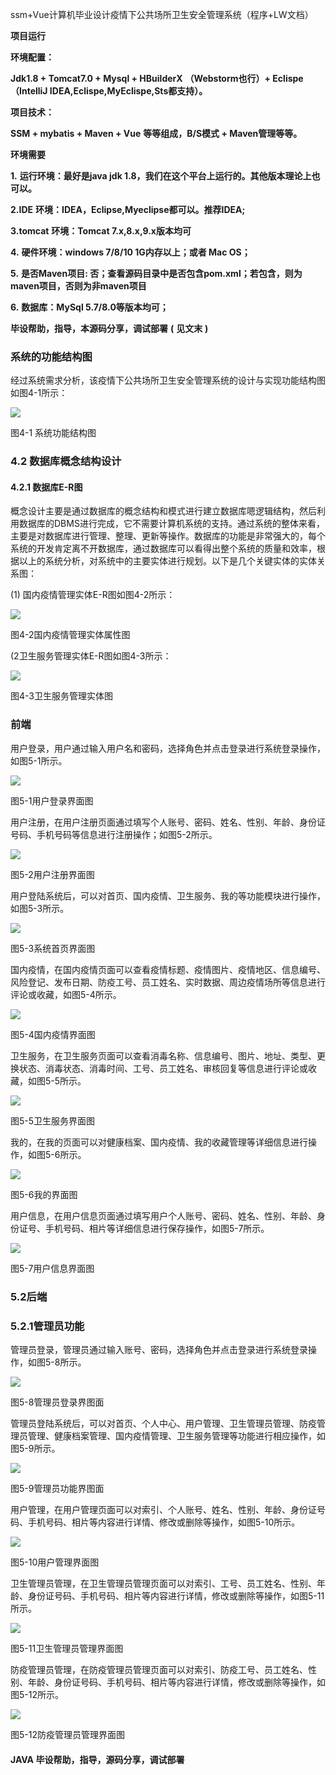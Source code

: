 ssm+Vue计算机毕业设计疫情下公共场所卫生安全管理系统（程序+LW文档）

**项目运行**

**环境配置：**

**Jdk1.8 + Tomcat7.0 + Mysql + HBuilderX** **（Webstorm也行）+ Eclispe（IntelliJ
IDEA,Eclispe,MyEclispe,Sts都支持）。**

**项目技术：**

**SSM + mybatis + Maven + Vue** **等等组成，B/S模式 + Maven管理等等。**

**环境需要**

**1.** **运行环境：最好是java jdk 1.8，我们在这个平台上运行的。其他版本理论上也可以。**

**2.IDE** **环境：IDEA，Eclipse,Myeclipse都可以。推荐IDEA;**

**3.tomcat** **环境：Tomcat 7.x,8.x,9.x版本均可**

**4.** **硬件环境：windows 7/8/10 1G内存以上；或者 Mac OS；**

**5.** **是否Maven项目: 否；查看源码目录中是否包含pom.xml；若包含，则为maven项目，否则为非maven项目**

**6.** **数据库：MySql 5.7/8.0等版本均可；**

**毕设帮助，指导，本源码分享，调试部署** **(** **见文末** **)**

### 系统的功能结构图

经过系统需求分析，该疫情下公共场所卫生安全管理系统的设计与实现功能结构图如图4-1所示：

![](./res/8fb436fa62ca4fd68a31491f189fdf8c.png)

图4-1 系统功能结构图

### 4.2 数据库概念结构设计

####  4.2.1 数据库E-R图

概念设计主要是通过数据库的概念结构和模式进行建立数据库嗯逻辑结构，然后利用数据库的DBMS进行完成，它不需要计算机系统的支持。通过系统的整体来看，主要是对数据库进行管理、整理、更新等操作。数据库的功能是非常强大的，每个系统的开发肯定离不开数据库，通过数据库可以看得出整个系统的质量和效率，根据以上的系统分析，对系统中的主要实体进行规划。以下是几个关键实体的实体关系图：

(1) 国内疫情管理实体E-R图如图4-2所示：

![](./res/a53c7c5ccc364f63854ec6e54dde670f.png)

图4-2国内疫情管理实体属性图

(2卫生服务管理实体E-R图如图4-3所示：

![](./res/40653403dd834fc6b8fdf9e6376389af.png)

图4-3卫生服务管理实体图

### 前端

用户登录，用户通过输入用户名和密码，选择角色并点击登录进行系统登录操作，如图5-1所示。

![](./res/85757d34cd9542c183d1939a642e3bc0.png)

图5-1用户登录界面图

用户注册，在用户注册页面通过填写个人账号、密码、姓名、性别、年龄、身份证号码、手机号码等信息进行注册操作；如图5-2所示。

![](./res/55d15769dc814226b9402661d5309cc6.png)

图5-2用户注册界面图

用户登陆系统后，可以对首页、国内疫情、卫生服务、我的等功能模块进行操作，如图5-3所示。

![](./res/7042f08c23f44597bf86ff597eaa509c.png)

图5-3系统首页界面图

国内疫情，在国内疫情页面可以查看疫情标题、疫情图片、疫情地区、信息编号、风险登记、发布日期、防疫工号、员工姓名、实时数据、周边疫情场所等信息进行评论或收藏，如图5-4所示。

![](./res/b407736fceae41b3976b9f7464b548be.png)

图5-4国内疫情界面图

卫生服务，在卫生服务页面可以查看消毒名称、信息编号、图片、地址、类型、更换状态、消毒状态、消毒时间、工号、员工姓名、审核回复等信息进行评论或收藏，如图5-5所示。

![](./res/1eb02cd7c1864456a50f84ca73af0cef.png)

图5-5卫生服务界面图

我的，在我的页面可以对健康档案、国内疫情、我的收藏管理等详细信息进行操作，如图5-6所示。

![](./res/78cb6b774a144f10a748525639d4fe8a.png)

图5-6我的界面图

用户信息，在用户信息页面通过填写用户个人账号、密码、姓名、性别、年龄、身份证号、手机号码、相片等详细信息进行保存操作，如图5-7所示。

![](./res/614616848c0a4cc0934cda99923f1001.png)

图5-7用户信息界面图

### 5.2后端

### 5.2.1管理员功能

管理员登录，管理员通过输入账号、密码，选择角色并点击登录进行系统登录操作，如图5-8所示。

![](./res/755a2936736746b79f711bcc07cb2eca.png)

图5-8管理员登录界图面

管理员登陆系统后，可以对首页、个人中心、用户管理、卫生管理员管理、防疫管理员管理、健康档案管理、国内疫情管理、卫生服务管理等功能进行相应操作，如图5-9所示。

![](./res/5906851d71ee4dd282a3c0ab1de10add.png)

图5-9管理员功能界图面

用户管理，在用户管理页面可以对索引、个人账号、姓名、性别、年龄、身份证号码、手机号码、相片等内容进行详情、修改或删除等操作，如图5-10所示。

![](./res/d81d8cbaa24542a5a5bec133a00db629.png)

图5-10用户管理界面图

卫生管理员管理，在卫生管理员管理页面可以对索引、工号、员工姓名、性别、年龄、身份证号码、手机号码、相片等内容进行详情，修改或删除等操作，如图5-11所示。

![](./res/f3a1081c80ca4733b7609f5e2cbefc49.png)

图5-11卫生管理员管理界面图

防疫管理员管理，在防疫管理员管理页面可以对索引、防疫工号、员工姓名、性别、年龄、身份证号码、手机号码、相片等内容进行详情，修改或删除等操作，如图5-12所示。

![](./res/3f987a0ccaff4af0b12e39a64ed120ed.png)

图5-12防疫管理员管理界面图

#### **JAVA** **毕设帮助，指导，源码分享，调试部署**


